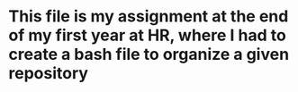 # This file is my assignment at the end of my first year at HR, where I had to create a bash file to organize a given repository
